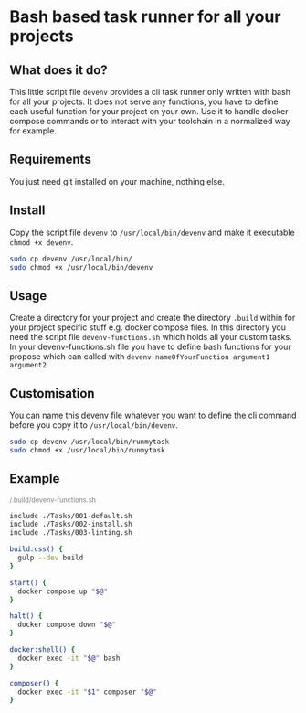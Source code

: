 # Bash based task runner for all your projects

## What does it do?
This little script file ```devenv``` provides a cli task runner only written with bash for all your projects. 
It does not serve any functions, you have to define each useful function for your project on your own. 
Use it to handle docker compose commands or to interact with your toolchain in a normalized way for example.

## Requirements
You just need git installed on your machine, nothing else.

## Install
Copy the script file ```devenv``` to ```/usr/local/bin/devenv``` and make it executable ```chmod +x devenv```.

```bash
sudo cp devenv /usr/local/bin/
sudo chmod +x /usr/local/bin/devenv
```

## Usage
Create a directory for your project and create the directory ```.build``` within for your project specific stuff e.g. docker compose files. In this directory you need the script file ```devenv-functions.sh``` which holds all your custom tasks.
In your devenv-functions.sh file you have to define bash functions for your propose which can called with ```devenv nameOfYourFunction argument1 argument2```

## Customisation
You can name this devenv file whatever you want to define the cli command before you copy it to ```/usr/local/bin/devenv```.

```bash
sudo cp devenv /usr/local/bin/runmytask
sudo chmod +x /usr/local/bin/runmytask
```

## Example

<sub style="color:grey;"><project-root>/.build/devenv-functions.sh</sub>
```bash
include ./Tasks/001-default.sh
include ./Tasks/002-install.sh
include ./Tasks/003-linting.sh

build:css() {
  gulp --dev build
}

start() {
  docker compose up "$@"
}

halt() {
  docker compose down "$@"
}

docker:shell() {
  docker exec -it "$@" bash
}

composer() {
  docker exec -it "$1" composer "$@"
}
```
